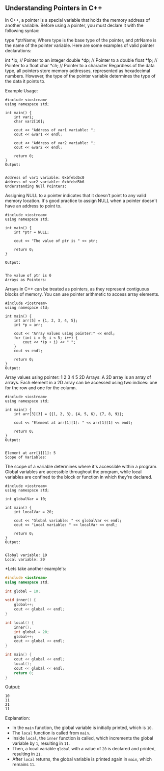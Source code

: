 
## Understanding Pointers in C++
In C++, a pointer is a special variable that holds the memory address of another variable. Before using a pointer, you must declare it with the following syntax:

type *ptrName;
Where type is the base type of the pointer, and ptrName is the name of the pointer variable. Here are some examples of valid pointer declarations:


int *ip;     // Pointer to an integer
double *dp;  // Pointer to a double
float *fp;   // Pointer to a float
char *ch;    // Pointer to a character
Regardless of the data type, all pointers store memory addresses, represented as hexadecimal numbers. However, the type of the pointer variable determines the type of the data it points to.

Example Usage:

```
#include <iostream>
using namespace std;

int main() {
    int var1;
    char var2[10];

    cout << "Address of var1 variable: ";
    cout << &var1 << endl;

    cout << "Address of var2 variable: ";
    cout << &var2 << endl;

    return 0;
}
Output:


Address of var1 variable: 0xbfebd5c0
Address of var2 variable: 0xbfebd5b6
Understanding Null Pointers:

```

Assigning NULL to a pointer indicates that it doesn't point to any valid memory location. It's good practice to assign NULL when a pointer doesn't have an address to point to.


```
#include <iostream>
using namespace std;

int main() {
    int *ptr = NULL;

    cout << "The value of ptr is " << ptr;

    return 0;
}

Output:


The value of ptr is 0
Arrays as Pointers:
```

Arrays in C++ can be treated as pointers, as they represent contiguous blocks of memory. You can use pointer arithmetic to access array elements.



```
#include <iostream>
using namespace std;

int main() {
    int arr[5] = {1, 2, 3, 4, 5};
    int *p = arr;

    cout << "Array values using pointer:" << endl;
    for (int i = 0; i < 5; i++) {
        cout << *(p + i) << " ";
    }
    cout << endl;

    return 0;
}
Output:
```

Array values using pointer:
1 2 3 4 5
2D Arrays:
A 2D array is an array of arrays. Each element in a 2D array can be accessed using two indices: one for the row and one for the column.


```
#include <iostream>
using namespace std;

int main() {
    int arr[3][3] = {{1, 2, 3}, {4, 5, 6}, {7, 8, 9}};

    cout << "Element at arr[1][1]: " << arr[1][1] << endl;

    return 0;
}
Output:


Element at arr[1][1]: 5
Scope of Variables:
```

The scope of a variable determines where it's accessible within a program. Global variables are accessible throughout the program, while local variables are confined to the block or function in which they're declared.


```
#include <iostream>
using namespace std;

int globalVar = 10;

int main() {
    int localVar = 20;

    cout << "Global variable: " << globalVar << endl;
    cout << "Local variable: " << localVar << endl;

    return 0;
}
Output:


Global variable: 10
Local variable: 20
```



*Lets take another example's:

```cpp
#include <iostream>
using namespace std;

int global = 10;

void inner() {
    global++;
    cout << global << endl;
}

int local() {
    inner();
    int global = 20;
    global++;
    cout << global << endl;
}

int main() {
    cout << global << endl;
    local();
    cout << global << endl;
    return 0;
}
```

Output:

```
10
11
21
11
```

Explanation:
- In the `main` function, the global variable is initially printed, which is `10`.
- The `local` function is called from `main`.
- Inside `local`, the `inner` function is called, which increments the global variable by `1`, resulting in `11`.
- Then, a local variable `global` with a value of `20` is declared and printed, resulting in `21`.
- After `local` returns, the global variable is printed again in `main`, which remains `11`.

